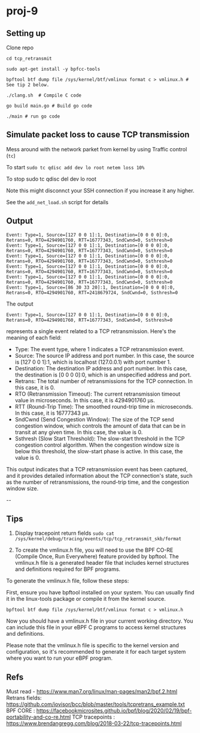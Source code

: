 # proj-9

##  Setting up 

Clone repo

```
cd tcp_retransmit 

sudo apt-get install -y bpfcc-tools

bpftool btf dump file /sys/kernel/btf/vmlinux format c > vmlinux.h # See tip 2 below.

./clang.sh  # Compile C code 

go build main.go # Build go code  

./main # run go code 

```
## Simulate packet loss to cause TCP transmission 



Mess around with the network parket from kernel by using Traffic control (`tc`) 

To start
`sudo tc qdisc add dev lo root netem loss 10%` 

To stop 
sudo tc qdisc del dev lo root 

Note this might disconnct your SSH connection if you increase it any higher.  

See the `add_net_load.sh` script for details


## Output 

```
Event: Type=1, Source=[127 0 0 1]:1, Destination=[0 0 0 0]:0, Retrans=0, RTO=4294901760, RTT=16777343, SndCwnd=0, Ssthresh=0
Event: Type=1, Source=[127 0 0 1]:1, Destination=[0 0 0 0]:0, Retrans=0, RTO=4294901760, RTT=16777343, SndCwnd=0, Ssthresh=0
Event: Type=1, Source=[127 0 0 1]:1, Destination=[0 0 0 0]:0, Retrans=0, RTO=4294901760, RTT=16777343, SndCwnd=0, Ssthresh=0
Event: Type=1, Source=[127 0 0 1]:1, Destination=[0 0 0 0]:0, Retrans=0, RTO=4294901760, RTT=16777343, SndCwnd=0, Ssthresh=0
Event: Type=1, Source=[127 0 0 1]:1, Destination=[0 0 0 0]:0, Retrans=0, RTO=4294901760, RTT=16777343, SndCwnd=0, Ssthresh=0
Event: Type=1, Source=[86 30 33 20]:1, Destination=[0 0 0 0]:0, Retrans=0, RTO=4294901760, RTT=2418679724, SndCwnd=0, Ssthresh=0
```
The output

`Event: Type=1, Source=[127 0 0 1]:1, Destination=[0 0 0 0]:0, Retrans=0, RTO=4294901760, RTT=16777343, SndCwnd=0, Ssthresh=0`

represents a single event related to a TCP retransmission. Here's the meaning of each field:

- Type: The event type, where 1 indicates a TCP retransmission event.
- Source: The source IP address and port number. In this case, the source is [127 0 0 1]:1, which is localhost (127.0.0.1) with port number 1.
- Destination: The destination IP address and port number. In this case, the destination is [0 0 0 0]:0, which is an unspecified address and port.
- Retrans: The total number of retransmissions for the TCP connection. In this case, it is 0.
- RTO (Retransmission Timeout): The current retransmission timeout value in microseconds. In this case, it is 4294901760 µs.
- RTT (Round-Trip Time): The smoothed round-trip time in microseconds. In this case, it is 16777343 µs.
- SndCwnd (Send Congestion Window): The size of the TCP send congestion window, which controls the amount of data that can be in transit at any given time. In this case, the value is 0.
- Ssthresh (Slow Start Threshold): The slow-start threshold in the TCP congestion control algorithm. When the congestion window size is below this threshold, the slow-start phase is active. In this case, the value is 0.

This output indicates that a TCP retransmission event has been captured, and it provides detailed information about the TCP connection's state, such as the number of retransmissions, the round-trip time, and the congestion window size. 

-- 

## Tips 

1. Display tracepoint return fields 
`sudo cat /sys/kernel/debug/tracing/events/tcp/tcp_retransmit_skb/format`

2. To create the vmlinux.h file, you will need to use the BPF CO-RE (Compile Once, Run Everywhere) feature provided by bpftool. The vmlinux.h file is a generated header file that includes kernel structures and definitions required for BPF programs.

To generate the vmlinux.h file, follow these steps:

First, ensure you have bpftool installed on your system. You can usually find it in the linux-tools package or compile it from the kernel source.

```
bpftool btf dump file /sys/kernel/btf/vmlinux format c > vmlinux.h
```

Now you should have a vmlinux.h file in your current working directory. You can include this file in your eBPF C programs to access kernel structures and definitions.

Please note that the  vmlinux.h file is specific to the kernel version and configuration, so it's recommended to generate it for each target system where you want to run your eBPF program.


## Refs

Must read - https://www.man7.org/linux/man-pages/man2/bpf.2.html 
Retrans fields: https://github.com/iovisor/bcc/blob/master/tools/tcpretrans_example.txt
BPF CORE : https://facebookmicrosites.github.io/bpf/blog/2020/02/19/bpf-portability-and-co-re.html 
TCP tracepoints : https://www.brendangregg.com/blog/2018-03-22/tcp-tracepoints.html 
